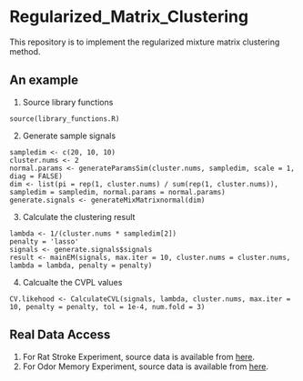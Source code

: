 # Regularized_Matrix_Clustering
This repository is to implement the regularized mixture matrix clustering method.

## An example

1. Source library functions

```source(library_functions.R)```

2. Generate sample signals

```cluster.nums <- 2
sampledim <- c(20, 10, 10)
cluster.nums <- 2
normal.params <- generateParamsSim(cluster.nums, sampledim, scale = 1, diag = FALSE)
dim <- list(pi = rep(1, cluster.nums) / sum(rep(1, cluster.nums)), sampledim = sampledim, normal.params = normal.params)
generate.signals <- generateMixMatrixnormal(dim)
```

3. Calculate the clustering result 

```
lambda <- 1/(cluster.nums * sampledim[2])
penalty = 'lasso'
signals <- generate.signals$signals
result <- mainEM(signals, max.iter = 10, cluster.nums = cluster.nums, lambda = lambda, penalty = penalty)
```

4. Calcualte the CVPL values

```
CV.likehood <- CalculateCVL(signals, lambda, cluster.nums, max.iter = 10, penalty = penalty, tol = 1e-4, num.fold = 3)
```
## Real Data Access
1. For Rat Stroke Experiment, source data is available from [here](https://drive.google.com/drive/u/1/folders/1coYfDCnKL04ah2e89MkibK8bOR74iv1s).
2. For Odor Memory Experiment, source data is available from [here](https://drive.google.com/drive/u/1/folders/1xEznXAZ9-eGUNX4XpKrZx0DrKWC-oohi).
